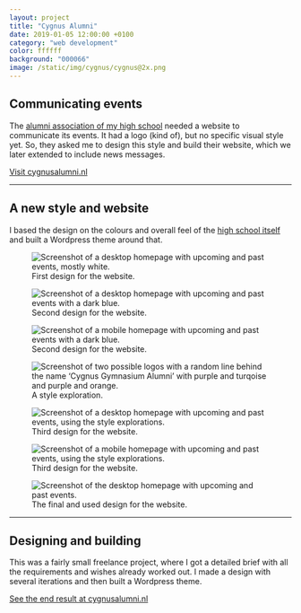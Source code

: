 ```yaml
---
layout: project
title: "Cygnus Alumni"
date: 2019-01-05 12:00:00 +0100
category: "web development"
color: ffffff
background: "000066"
image: /static/img/cygnus/cygnus@2x.png
---
```


## Communicating events

The [alumni association of my high school](https://cygnusalumni.nl) needed a website to communicate its events. It had a logo (kind of), but no specific visual style yet. So, they asked me to design this style and build their website, which we later extended to include news messages.

<a href="https://cygnusalumni.nl" class="button" target="_blank" rel="noreferrer">Visit cygnusalumni.nl</a>

---

## A new style and website

I based the design on the colours and overall feel of the [high school itself](http://www.cygnusgymnasium.nl/) and built a Wordpress theme around that.

<div class="project__picture-group">

  <figure class="project__picture">
    <img class="project__image lazy" alt="Screenshot of a desktop homepage with upcoming and past events, mostly white."
      data-srcset="/static/img/cygnus/desktop-1.png 1x,
        /static/img/cygnus/desktop-1@2x.png 2x"
      src="/static/img/placeholder.jpg"
      data-src="/static/img/cygnus/desktop-1.png">
    <figcaption class="project__caption">
      First design for the website.
    </figcaption>
  </figure>

  <figure class="project__picture">
    <img class="project__image lazy" alt="Screenshot of a desktop homepage with upcoming and past events with a dark blue."
      data-srcset="/static/img/cygnus/desktop-2.png 1x,
        /static/img/cygnus/desktop-2.png 2x"
      src="/static/img/placeholder.jpg"
      data-src="/static/img/cygnus/desktop-2.png">
    <figcaption class="project__caption">
      Second design for the website.
    </figcaption>
  </figure>

  <figure class="project__picture">
    <img class="project__image lazy" alt="Screenshot of a mobile homepage with upcoming and past events with a dark blue."
      data-srcset="/static/img/cygnus/mobile-2.png 1x,
        /static/img/cygnus/mobile-2.png 2x"
      src="/static/img/placeholder.jpg"
      data-src="/static/img/cygnus/mobile-2.png">
    <figcaption class="project__caption">
      Second design for the website.
    </figcaption>
  </figure>

  <figure class="project__picture">
    <img class="project__image lazy" alt="Screenshot of two possible logos with a random line behind the name ‘Cygnus Gymnasium Alumni’ with purple and turqoise and purple and orange."
      data-srcset="/static/img/cygnus/style-exploration.png 1x,
        /static/img/cygnus/style-exploration.png 2x"
      src="/static/img/placeholder.jpg"
      data-src="/static/img/cygnus/style-exploration.png">
    <figcaption class="project__caption">
      A style exploration.
    </figcaption>
  </figure>

  <figure class="project__picture">
    <img class="project__image lazy" alt="Screenshot of a desktop homepage with upcoming and past events, using the style explorations."
      data-srcset="/static/img/cygnus/desktop-3.png 1x,
        /static/img/cygnus/desktop-3.png 2x"
      src="/static/img/placeholder.jpg"
      data-src="/static/img/cygnus/desktop-3.png">
    <figcaption class="project__caption">
      Third design for the website.
    </figcaption>
  </figure>

  <figure class="project__picture">
    <img class="project__image lazy" alt="Screenshot of a mobile homepage with upcoming and past events, using the style explorations."
      data-srcset="/static/img/cygnus/mobile-3.png 1x,
        /static/img/cygnus/mobile-3.png 2x"
      src="/static/img/placeholder.jpg"
      data-src="/static/img/cygnus/mobile-3.png">
    <figcaption class="project__caption">
      Third design for the website.
    </figcaption>
  </figure>

  <figure class="project__picture">
    <img class="project__image lazy" alt="Screenshot of the desktop homepage with upcoming and past events."
      data-srcset="/static/img/cygnus/frontpage.png 1x,
        /static/img/cygnus/frontpage@2x.png 2x"
      src="/static/img/placeholder.jpg"
      data-src="/static/img/cygnus/frontpage.png">
    <figcaption class="project__caption">
      The final and used design for the website.
    </figcaption>
  </figure>

</div>


---

## Designing and building

This was a fairly small freelance project, where I got a detailed brief with all the requirements and wishes already worked out. I made a design with several iterations and then built a Wordpress theme.

<a href="https://cygnusalumni.nl" class="button" target="_blank" rel="noreferrer">See the end result at cygnusalumni.nl</a>
